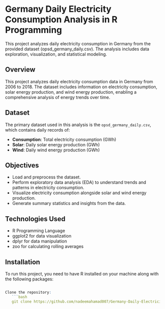 # Germany Daily Electricity Consumption Analysis in R Programming
This project analyzes daily electricity consumption in Germany from the provided dataset (opsd_germany_daily.csv). The analysis includes data exploration, visualization, and statistical modeling.
## Overview
This project analyzes daily electricity consumption data in Germany from 2006 to 2018. The dataset includes information on electricity consumption, solar energy production, and wind energy production, enabling a comprehensive analysis of energy trends over time.

## Dataset
The primary dataset used in this analysis is the `opsd_germany_daily.csv`, which contains daily records of:
- **Consumption**: Total electricity consumption (GWh)
- **Solar**: Daily solar energy production (GWh)
- **Wind**: Daily wind energy production (GWh)

## Objectives
- Load and preprocess the dataset.
- Perform exploratory data analysis (EDA) to understand trends and patterns in electricity consumption.
- Visualize electricity consumption alongside solar and wind energy production.
- Generate summary statistics and insights from the data.

## Technologies Used
- R Programming Language
- ggplot2 for data visualization
- dplyr for data manipulation
- zoo for calculating rolling averages

## Installation
To run this project, you need to have R installed on your machine along with the following packages:
```R

Clone the repository:
   ```bash
   git clone https://github.com/nadeemahamad007/Germany-Daily-Electricity-Consumption-Analysis-R

